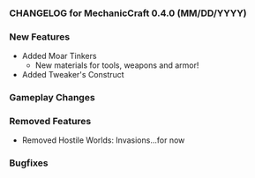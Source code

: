 ### CHANGELOG for MechanicCraft 0.4.0 (MM/DD/YYYY)

### New Features

- Added Moar Tinkers
  - New materials for tools, weapons and armor!
- Added Tweaker's Construct


### Gameplay Changes

### Removed Features

- Removed Hostile Worlds: Invasions...for now

### Bugfixes